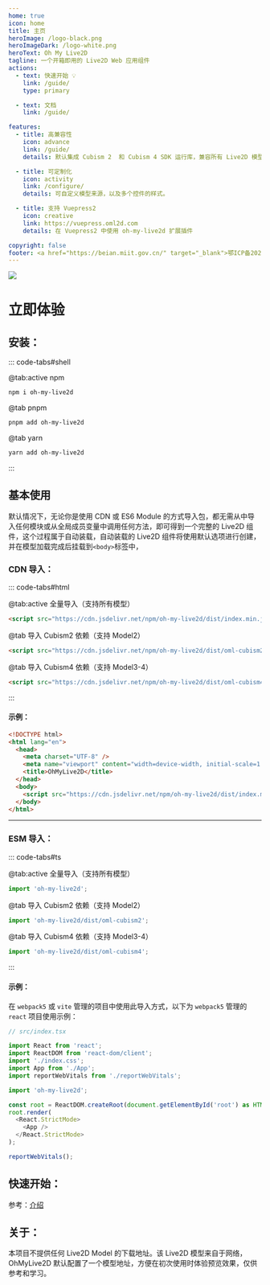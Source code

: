 ```yaml
---
home: true
icon: home
title: 主页
heroImage: /logo-black.png
heroImageDark: /logo-white.png
heroText: Oh My Live2D
tagline: 一个开箱即用的 Live2D Web 应用组件
actions:
  - text: 快速开始 💡
    link: /guide/
    type: primary

  - text: 文档
    link: /guide/

features:
  - title: 高兼容性
    icon: advance
    link: /guide/
    details: 默认集成 Cubism 2  和 Cubism 4 SDK 运行库，兼容所有 Live2D 模型版本。

  - title: 可定制化
    icon: activity
    link: /configure/
    details: 可自定义模型来源，以及多个控件的样式。

  - title: 支持 Vuepress2
    icon: creative
    link: https://vuepress.oml2d.com
    details: 在 Vuepress2 中使用 oh-my-live2d 扩展插件

copyright: false
footer: <a href="https://beian.miit.gov.cn/" target="_blank">鄂ICP备2021019656号</a> <div>使用 <a href="https://github.com/oh-my-live2d/oh-my-live2d">oh-my-live2d</a> MIT 协议, 版权所有 © 2023-present Loclink</div>
---
```


![](https://loclink-1259720482.cos.ap-beijing.myqcloud.com/image/202301191529042.gif)

# 立即体验

## 安装：

::: code-tabs#shell

@tab:active npm

```bash
npm i oh-my-live2d
```

@tab pnpm

```bash
pnpm add oh-my-live2d
```

@tab yarn

```bash
yarn add oh-my-live2d
```

:::

## 基本使用

默认情况下，无论你是使用 CDN 或 ES6 Module 的方式导入包，都无需从中导入任何模块或从全局成员变量中调用任何方法，即可得到一个完整的 Live2D 组件，这个过程属于自动装载，自动装载的 Live2D 组件将使用默认选项进行创建，并在模型加载完成后挂载到`<body>`标签中，

### CDN 导入：

::: code-tabs#html

@tab:active 全量导入（支持所有模型）

```html
<script src="https://cdn.jsdelivr.net/npm/oh-my-live2d/dist/index.min.js"></script>
```

@tab 导入 Cubism2 依赖（支持 Model2）

```html
<script src="https://cdn.jsdelivr.net/npm/oh-my-live2d/dist/oml-cubism2.min.js"></script>
```

@tab 导入 Cubism4 依赖（支持 Model3-4）

```html
<script src="https://cdn.jsdelivr.net/npm/oh-my-live2d/dist/oml-cubism4.min.js"></script>
```

:::

#### 示例：

```html
<!DOCTYPE html>
<html lang="en">
  <head>
    <meta charset="UTF-8" />
    <meta name="viewport" content="width=device-width, initial-scale=1.0" />
    <title>OhMyLive2D</title>
  </head>
  <body>
    <script src="https://cdn.jsdelivr.net/npm/oh-my-live2d/dist/index.min.js"></script>
  </body>
</html>
```

---

### ESM 导入：

::: code-tabs#ts

@tab:active 全量导入（支持所有模型）

```ts
import 'oh-my-live2d';
```

@tab 导入 Cubism2 依赖（支持 Model2）

```ts
import 'oh-my-live2d/dist/oml-cubism2';
```

@tab 导入 Cubism4 依赖（支持 Model3-4）

```ts
import 'oh-my-live2d/dist/oml-cubism4';
```

:::

#### 示例：

在 `webpack5` 或 `vite` 管理的项目中使用此导入方式，以下为 `webpack5` 管理的 `react` 项目使用示例：

```ts
// src/index.tsx

import React from 'react';
import ReactDOM from 'react-dom/client';
import './index.css';
import App from './App';
import reportWebVitals from './reportWebVitals';

import 'oh-my-live2d';

const root = ReactDOM.createRoot(document.getElementById('root') as HTMLElement);
root.render(
  <React.StrictMode>
    <App />
  </React.StrictMode>
);

reportWebVitals();
```

## 快速开始：

参考：[介绍](/guide/README.md)

## 关于：

本项目不提供任何 Live2D Model 的下载地址。该 Live2D 模型来自于网络，OhMyLive2D 默认配置了一个模型地址，方便在初次使用时体验预览效果，仅供参考和学习。
